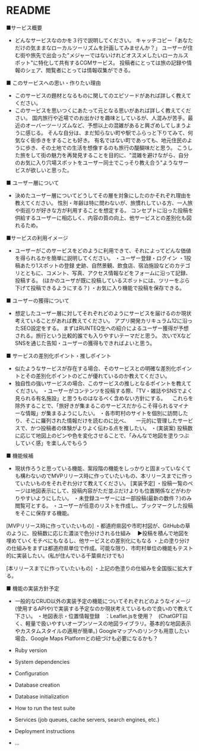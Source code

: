 # README

■サービス概要
* どんなサービスなのかを３行で説明してください。
キャッチコピー「あなただけの気ままなローカルツーリズムを計画してみませんか？」
ユーザーが住む街や旅先で出会った"メジャーではないけれどオススメしたいローカルスポット"に特化して共有するCGMサービス。
投稿者にとっては旅の記録や情報のシェア、閲覧者にとっては情報収集ができる。

■ このサービスへの思い・作りたい理由
* このサービスの題材となるものに関してのエピソードがあれば詳しく教えてください。
* このサービスを思いつくにあたって元となる思いがあれば詳しく教えてください。
国内旅行や近場でのお出かけを趣味としているが、人混みが苦手。最近のオーバーツーリズムなど、予想以上の混雑があると興ざめしてしまうように感じる。
そんな自分は、まだ知らない町や駅でふらっと下りてみて、何気なく街歩きをすることも好き。
有名ではない町であっても、地元住民のように歩き、その土地での生活を想像するのも旅行の醍醐味だと思う。
こうした旅をして街の魅力を再発見することを目的に、"混雑を避けながら、自分のお気に入り穴場スポットをユーザー同士でこっそり教え合う"ようなサービスが欲しいと思った。

■ ユーザー層について
* 決めたユーザー層についてどうしてその層を対象にしたのかそれぞれ理由を教えてください。
性別・年齢は特に問わないが、旅慣れしている方、一人旅や街巡りが好きな方が利用することを想定する。
コンセプトに沿った投稿を供給するユーザーに相応しく、内容の質の向上、他サービスとの差別化も図れるため。

■サービスの利用イメージ
* ユーザーがこのサービスをどのように利用できて、それによってどんな価値を得られるかを簡単に説明してください。
・ユーザー登録・ログイン
・1投稿あたり1スポットの登録
  史跡、自然景観、飲食店、宿泊施設などのカテゴリとともに、コメント、写真、アクセス情報などをフォームに沿って記録、投稿する。
  (ほかのユーザが既に投稿しているスポットには、ツリーをぶら下げて投稿できるようにする？)
・お気に入り機能で投稿を保存できる。

■ ユーザーの獲得について
* 想定したユーザー層に対してそれぞれどのようにサービスを届けるのか現状考えていることがあれば教えてください。
アプリ開発カリキュラム12に沿ったSEO設定をする。
まずはRUNTEQ生への紹介によるユーザー獲得が予想される。旅行という比較的誰でも入りやすいテーマだと思う。
次いでXなどSNSを通じた告知・ユーザーの獲得もできればよいと思う。

■ サービスの差別化ポイント・推しポイント
* 似たようなサービスが存在する場合、そのサービスとの明確な差別化ポイントとその差別化ポイントのどこが優れているのか教えてください。
* 独自性の強いサービスの場合、このサービスの推しとなるポイントを教えてください。
・ユーザーがコンテンツを投稿する際、「TV・雑誌やSNSでよく見られる有名施設」と思うものはなるべく含めない方針にする。
　これらを除外することで、「旅好きが集まるこのサービスだからこそ得られるマイナーな情報」が集まるようにしたい。
・各市町村のサイトを個別に訪問したり、そこに羅列された情報だけを読むのに比べ、
　一元的に管理したサービスで、かつ投稿者の体験がよりよく伝わる点を推したい。
・(実装案) 投稿数に応じて地図上のピンや色を変化させることで、「みんなで地図を塗りつぶしていく感」を楽しんでもらう

■ 機能候補
* 現状作ろうと思っている機能、案段階の機能をしっかりと固まっていなくても構わないのでMVPリリース時に作っていたいもの、本リリースまでに作っていたいものをそれぞれ分けて教えてください。
[実装予定]
・投稿一覧のページは地図表示にして、投稿内容がただ並ぶだけよりも位置関係などがわかりやすいようにしたい。
・未登録ユーザーには一部投稿(最新の数件？)のみ閲覧可とする。
・ユーザーが任意のリストを作成し、ブックマークした投稿をそこに保存する機能。

[MVPリリース時に作っていたいもの]
・都道府県図や市町村図が、GitHubの草のように、投稿数に応じた濃淡で色分けされる仕組み
　▶投稿を積んで地図を埋めていくモチベにもなるし、他サービスとの差別化にもなる
・上の塗り分けの仕組みをまずは都道府県単位で作成。可能な限り、市町村単位の機能もテスト的に実装したい。(私が住んでいる千葉県だけでも)

[本リリースまでに作っていたいもの]
・上記の色塗りの仕組みを全国版に拡大する。

■ 機能の実装方針予定
* 一般的なCRUD以外の実装予定の機能についてそれぞれどのようなイメージ(使用するAPIや)で実装する予定なのか現状考えているもので良いので教えて下さい。
・地図表示・位置情報登録　：Leaflet.jsを使用？　(ChatGPT曰く、軽量で扱いやすいオープンソースの地図ライブラリ。基本的な地図表示やカスタムスタイルの適用が簡単。)
  Googleマップへのリンクも用意したい場合、Google Maps Platformとの紐づけも必要になるかも？



* Ruby version

* System dependencies

* Configuration

* Database creation

* Database initialization

* How to run the test suite

* Services (job queues, cache servers, search engines, etc.)

* Deployment instructions

* ...

